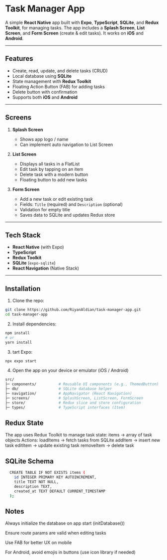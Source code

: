 # Task Manager App

A simple **React Native** app built with **Expo**, **TypeScript**, **SQLite**, and **Redux Toolkit**, for managing tasks. The app includes a **Splash Screen**, **List Screen**, and **Form Screen** (create & edit tasks). It works on **iOS** and **Android**.

---

## Features

- Create, read, update, and delete tasks (CRUD)
- Local database using **SQLite**
- State management with **Redux Toolkit**
- Floating Action Button (FAB) for adding tasks
- Delete button with confirmation
- Supports both **iOS** and **Android**

---

## Screens

1. **Splash Screen**
   - Shows app logo / name
   - Can implement auto navigation to List Screen

2. **List Screen**
   - Displays all tasks in a FlatList
   - Edit task by tapping on an item
   - Delete task with a modern button
   - Floating button to add new tasks

3. **Form Screen**
   - Add a new task or edit existing task
   - Fields: `Title` (required) and `Description` (optional)
   - Validation for empty title
   - Saves data to SQLite and updates Redux store

---

## Tech Stack

- **React Native** (with Expo)
- **TypeScript**
- **Redux Toolkit**
- **SQLite** (`expo-sqlite`)
- **React Navigation** (Native Stack)

---

## Installation

1. Clone the repo:

```bash
git clone https://github.com/RiyanAldian/task-manager-app.git
cd task-manager-app
```
2. Install dependencies:

```bash
npm install
# or
yarn install
```

3. tart Expo:

```bash
npx expo start
```

4. Open the app on your device or emulator (iOS / Android)

```bash
src/
├─ components/          # Reusable UI components (e.g., ThemedButton)
├─ db/                  # SQLite database helper
├─ navigation/          # AppNavigator (React Navigation)
├─ screens/             # SplashScreen, ListScreen, FormScreen
├─ store/               # Redux slice and store configuration
├─ types/               # TypeScript interfaces (Item)
```

## Redux State
The app uses Redux Toolkit to manage task state:
  items       → array of task objects
Actions:
  loadItems   → fetch tasks from SQLite
  addItem     → insert new task
  editItem    → update existing task
  removeItem  → delete task


## SQLite Schema

```bash
  CREATE TABLE IF NOT EXISTS items (
    id INTEGER PRIMARY KEY AUTOINCREMENT,
    title TEXT NOT NULL,
    description TEXT,
    created_at TEXT DEFAULT CURRENT_TIMESTAMP
  );

```

## Notes

Always initialize the database on app start (initDatabase())

Ensure route params are valid when editing tasks

Use FAB for better UX on mobile

For Android, avoid emojis in buttons (use icon library if needed)

